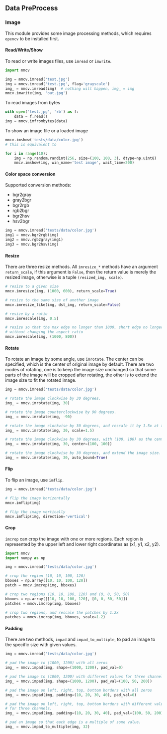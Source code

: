 ## Data PreProcess

### Image

This module provides some image processing methods, which requires `opencv` to be installed first.

#### Read/Write/Show

To read or write images files, use `imread` or `imwrite`.

```python
import mmcv

img = mmcv.imread('test.jpg')
img = mmcv.imread('test.jpg', flag='grayscale')
img_ = mmcv.imread(img)  # nothing will happen, img_ = img
mmcv.imwrite(img, 'out.jpg')
```

To read images from bytes

```python
with open('test.jpg', 'rb') as f:
    data = f.read()
img = mmcv.imfrombytes(data)
```

To show an image file or a loaded image

```python
mmcv.imshow('tests/data/color.jpg')
# this is equivalent to

for i in range(10):
    img = np.random.randint(256, size=(100, 100, 3), dtype=np.uint8)
    mmcv.imshow(img, win_name='test image', wait_time=200)
```

#### Color space conversion

Supported conversion methods:

- bgr2gray
- gray2bgr
- bgr2rgb
- rgb2bgr
- bgr2hsv
- hsv2bgr

```python
img = mmcv.imread('tests/data/color.jpg')
img1 = mmcv.bgr2rgb(img)
img2 = mmcv.rgb2gray(img1)
img3 = mmcv.bgr2hsv(img)
```

#### Resize

There are three resize methods. All `imresize_*` methods have an argument `return_scale`,
if this argument is `False`, then the return value is merely the resized image, otherwise
is a tuple `(resized_img, scale)`.

```python
# resize to a given size
mmcv.imresize(img, (1000, 600), return_scale=True)

# resize to the same size of another image
mmcv.imresize_like(img, dst_img, return_scale=False)

# resize by a ratio
mmcv.imrescale(img, 0.5)

# resize so that the max edge no longer than 1000, short edge no longer than 800
# without changing the aspect ratio
mmcv.imrescale(img, (1000, 800))
```

#### Rotate

To rotate an image by some angle, use `imrotate`. The center can be specified,
which is the center of original image by default. There are two modes of rotating,
one is to keep the image size unchanged so that some parts of the image will be
cropped after rotating, the other is to extend the image size to fit the rotated
image.

```python
img = mmcv.imread('tests/data/color.jpg')

# rotate the image clockwise by 30 degrees.
img_ = mmcv.imrotate(img, 30)

# rotate the image counterclockwise by 90 degrees.
img_ = mmcv.imrotate(img, -90)

# rotate the image clockwise by 30 degrees, and rescale it by 1.5x at the same time.
img_ = mmcv.imrotate(img, 30, scale=1.5)

# rotate the image clockwise by 30 degrees, with (100, 100) as the center.
img_ = mmcv.imrotate(img, 30, center=(100, 100))

# rotate the image clockwise by 30 degrees, and extend the image size.
img_ = mmcv.imrotate(img, 30, auto_bound=True)
```

#### Flip

To flip an image, use `imflip`.

```python
img = mmcv.imread('tests/data/color.jpg')

# flip the image horizontally
mmcv.imflip(img)

# flip the image vertically
mmcv.imflip(img, direction='vertical')
```

#### Crop

`imcrop` can crop the image with one or more regions. Each region is represented by the upper left and lower right coordinates as (x1, y1, x2, y2).

```python
import mmcv
import numpy as np

img = mmcv.imread('tests/data/color.jpg')

# crop the region (10, 10, 100, 120)
bboxes = np.array([10, 10, 100, 120])
patch = mmcv.imcrop(img, bboxes)

# crop two regions (10, 10, 100, 120) and (0, 0, 50, 50)
bboxes = np.array([[10, 10, 100, 120], [0, 0, 50, 50]])
patches = mmcv.imcrop(img, bboxes)

# crop two regions, and rescale the patches by 1.2x
patches = mmcv.imcrop(img, bboxes, scale=1.2)
```

#### Padding

There are two methods, `impad` and `impad_to_multiple`, to pad an image to the
specific size with given values.

```python
img = mmcv.imread('tests/data/color.jpg')

# pad the image to (1000, 1200) with all zeros
img_ = mmcv.impad(img, shape=(1000, 1200), pad_val=0)

# pad the image to (1000, 1200) with different values for three channels.
img_ = mmcv.impad(img, shape=(1000, 1200), pad_val=(100, 50, 200))

# pad the image on left, right, top, bottom borders with all zeros
img_ = mmcv.impad(img, padding=(10, 20, 30, 40), pad_val=0)

# pad the image on left, right, top, bottom borders with different values
# for three channels.
img_ = mmcv.impad(img, padding=(10, 20, 30, 40), pad_val=(100, 50, 200))

# pad an image so that each edge is a multiple of some value.
img_ = mmcv.impad_to_multiple(img, 32)
```